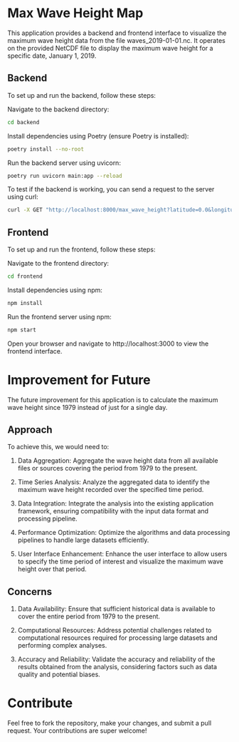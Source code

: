 # Max Wave Height Map

This application provides a backend and frontend interface to visualize the maximum wave height data from the file waves_2019-01-01.nc. It operates on the provided NetCDF file to display the maximum wave height for a specific date, January 1, 2019.

## Backend
To set up and run the backend, follow these steps:

Navigate to the backend directory:

```bash
cd backend
```


Install dependencies using Poetry (ensure Poetry is installed):


```bash
poetry install --no-root
```

Run the backend server using uvicorn:

```bash
poetry run uvicorn main:app --reload
```

To test if the backend is working, you can send a request to the server using curl:

```bash
curl -X GET "http://localhost:8000/max_wave_height?latitude=0.0&longitude=0.0"
```

## Frontend
To set up and run the frontend, follow these steps:

Navigate to the frontend directory:

```bash
cd frontend
```

Install dependencies using npm:

```bash
npm install
```

Run the frontend server using npm:

```bash
npm start
```

Open your browser and navigate to http://localhost:3000 to view the frontend interface.



# Improvement for Future


The future improvement for this application is to calculate the maximum wave height since 1979 instead of just for a single day.

## Approach
To achieve this, we would need to:

1. Data Aggregation: Aggregate the wave height data from all available files or sources covering the period from 1979 to the present.

2. Time Series Analysis: Analyze the aggregated data to identify the maximum wave height recorded over the specified time period.

3. Data Integration: Integrate the analysis into the existing application framework, ensuring compatibility with the input data format and processing pipeline.

4. Performance Optimization: Optimize the algorithms and data processing pipelines to handle large datasets efficiently.

5. User Interface Enhancement: Enhance the user interface to allow users to specify the time period of interest and visualize the maximum wave height over that period.

## Concerns

1. Data Availability: Ensure that sufficient historical data is available to cover the entire period from 1979 to the present.

2. Computational Resources: Address potential challenges related to computational resources required for processing large datasets and performing complex analyses.

3. Accuracy and Reliability: Validate the accuracy and reliability of the results obtained from the analysis, considering factors such as data quality and potential biases.

# Contribute

Feel free to fork the repository, make your changes, and submit a pull request. Your contributions are super welcome!

